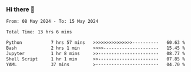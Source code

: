 ### Hi there 👋

<!--
**ututono/ututono** is a ✨ _special_ ✨ repository because its `README.md` (this file) appears on your GitHub profile.

Here are some ideas to get you started:

- 🔭 I’m currently working on ...
- 🌱 I’m currently learning ...
- 👯 I’m looking to collaborate on ...
- 🤔 I’m looking for help with ...
- 💬 Ask me about ...
- 📫 How to reach me: ...
- 😄 Pronouns: ...
- ⚡ Fun fact: ...
-->



<!--START_SECTION:waka-->

```txt
From: 08 May 2024 - To: 15 May 2024

Total Time: 13 hrs 6 mins

Python           7 hrs 57 mins   >>>>>>>>>>>>>>>----------   60.63 %
Bash             2 hrs 1 min     >>>>---------------------   15.45 %
Jupyter          1 hr 8 mins     >>-----------------------   08.77 %
Shell Script     1 hr 1 min      >>-----------------------   07.85 %
YAML             37 mins         >------------------------   04.70 %
```

<!--END_SECTION:waka-->
